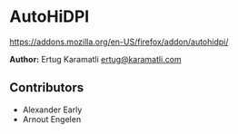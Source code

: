 # AutoHiDPI

https://addons.mozilla.org/en-US/firefox/addon/autohidpi/

**Author:** Ertug Karamatli <ertug@karamatli.com>

## Contributors

* Alexander Early
* Arnout Engelen
